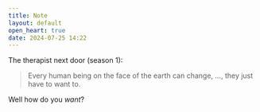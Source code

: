 ```yaml
---
title: Note
layout: default
open_heart: true
date: 2024-07-25 14:22
---
```


The therapist next door (season 1):

> Every human being on the face of the earth can change, …, they just have to want to.

Well how do you _want_?
